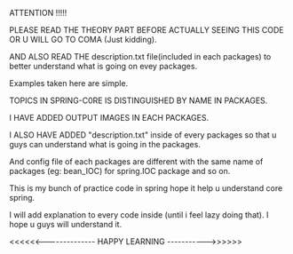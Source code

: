 
ATTENTION !!!!!

PLEASE READ THE THEORY PART BEFORE ACTUALLY SEEING THIS CODE OR U WILL GO TO COMA (Just kidding).

AND ALSO READ THE description.txt file(included in each packages) to better understand what is going on evey packages.

Examples taken here are simple.

TOPICS IN SPRING-C0RE IS DISTINGUISHED BY NAME IN PACKAGES.

I HAVE ADDED OUTPUT IMAGES IN EACH PACKAGES.

I ALSO HAVE ADDED "description.txt" inside of every packages so that u guys can understand what is going in the packages.

And config file of each packages are different with the same name of packages (eg: bean_IOC) for spring.IOC package and
so on.

This is my bunch of practice code in spring hope it help u understand core spring.

I will add explanation to every code inside (until i feel lazy doing that). I hope u guys will understand it.



<<<<<<--------------                                HAPPY LEARNING                                ----------->>>>>>
